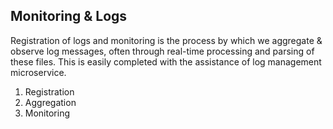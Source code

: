 ## Monitoring & Logs
Registration of logs and monitoring is the process by which we aggregate & observe log messages, often through real-time processing and parsing of these files. This is easily completed with the assistance of log management microservice.

1. Registration
2. Aggregation
3. Monitoring
